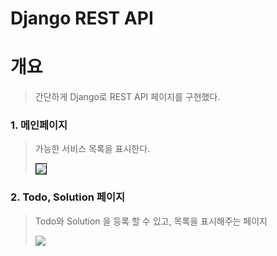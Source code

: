 # Django REST API

# 개요
> 간단하게 Django로 REST API 페이지를 구현했다.


### 1. 메인페이지
> 가능한 서비스 목록을 표시한다.
>
> <img src="https://user-images.githubusercontent.com/50435560/188361049-88897657-03e4-488d-98db-3b3507a6609a.png" style="border: 1px solid black">


### 2. Todo, Solution 페이지
> Todo와 Solution 을 등록 할 수 있고, 목록을 표시해주는 페이지
>
> <kbd><img src="https://user-images.githubusercontent.com/50435560/188361053-0bd2389e-1528-4d22-8846-bcc45d8d8842.png"></kbd>
